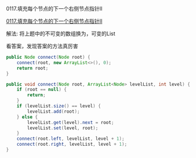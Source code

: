 0117.填充每个节点的下一个右侧节点指针II

[0117.填充每个节点的下一个右侧节点指针II
](https://leetcode-cn.com/problems/populating-next-right-pointers-in-each-node-ii/)

解法: 将上题中的不可变的数组换为，可变的List

看答案，发现答案的方法真厉害


```java
public Node connect(Node root) {
    connect(root, new ArrayList<>(), 0);
    return root;
}

public void connect(Node root, ArrayList<Node> levelList, int level) {
    if (root == null) {
        return;
    }
    if (levelList.size() == level) {
        levelList.add(root);
    } else {
        levelList.get(level).next = root;
        levelList.set(level, root);
    }
    connect(root.left, levelList, level + 1);
    connect(root.right, levelList, level + 1);
}
```





